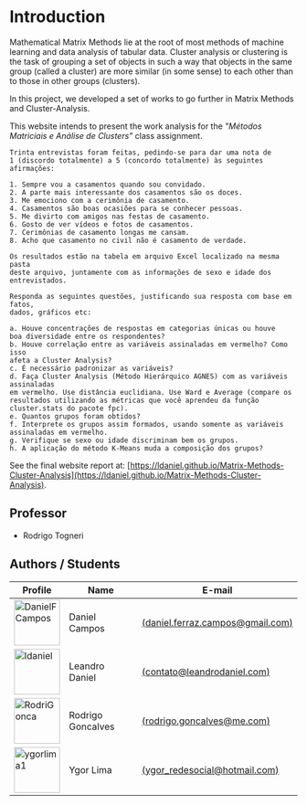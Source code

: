# Introduction

Mathematical Matrix Methods lie at the root of most methods of machine learning and data analysis of tabular data. Cluster analysis or clustering is the task of grouping a set of objects in such a way that objects in the same group (called a cluster) are more similar (in some sense) to each other than to those in other groups (clusters).

In this project, we developed a set of works to go further in Matrix Methods and Cluster-Analysis.

This website intends to present the work analysis for the *"Métodos Matriciais e Análise de Clusters"* class assignment.

```
Trinta entrevistas foram feitas, pedindo-se para dar uma nota de 
1 (discordo totalmente) a 5 (concordo totalmente) às seguintes afirmações:

1. Sempre vou a casamentos quando sou convidado.
2. A parte mais interessante dos casamentos são os doces.
3. Me emociono com a cerimônia de casamento.
4. Casamentos são boas ocasiões para se conhecer pessoas.
5. Me divirto com amigos nas festas de casamento.
6. Gosto de ver vídeos e fotos de casamentos.
7. Cerimônias de casamento longas me cansam.
8. Acho que casamento no civil não é casamento de verdade.

Os resultados estão na tabela em arquivo Excel localizado na mesma pasta
deste arquivo, juntamente com as informações de sexo e idade dos entrevistados.

Responda as seguintes questões, justificando sua resposta com base em fatos, 
dados, gráficos etc:

a. Houve concentrações de respostas em categorias únicas ou houve 
boa diversidade entre os respondentes?
b. Houve correlação entre as variáveis assinaladas em vermelho? Como isso 
afeta a Cluster Analysis?
c. É necessário padronizar as variáveis?
d. Faça Cluster Analysis (Método Hierárquico AGNES) com as variáveis assinaladas 
em vermelho. Use distância euclidiana. Use Ward e Average (compare os resultados utilizando as métricas que você aprendeu da função cluster.stats do pacote fpc). 
e. Quantos grupos foram obtidos? 
f. Interprete os grupos assim formados, usando somente as variáveis 
assinaladas em vermelho.
g. Verifique se sexo ou idade discriminam bem os grupos.
h. A aplicação do método K-Means muda a composição dos grupos?
```
See the final website report at: [https://ldaniel.github.io/Matrix-Methods-Cluster-Analysis](https://ldaniel.github.io/Matrix-Methods-Cluster-Analysis).

## Professor
- Rodrigo Togneri

## Authors / Students
|Profile|Name|E-mail|
|---|---|---|
|<a href="https://github.com/DanielFCampos"><img src="https://avatars2.githubusercontent.com/u/31582602?s=460&v=4" title="DanielFCampos" width="80" height="80"></a>|Daniel Campos|[(daniel.ferraz.campos@gmail.com)](daniel.ferraz.campos@gmail.com)|
|<a href="https://github.com/ldaniel"><img src="https://avatars2.githubusercontent.com/u/205534?s=460&v=4" title="ldaniel" width="80" height="80"></a>|Leandro Daniel|[(contato@leandrodaniel.com)](contato@leandrodaniel.com)|
|<a href="https://github.com/RodriGonca"><img src="https://avatars2.githubusercontent.com/u/50252438?s=460&v=4" title="RodriGonca" width="80" height="80"></a>|Rodrigo Goncalves|[(rodrigo.goncalves@me.com)](rodrigo.goncalves@me.com)|
|<a href="https://github.com/ygorlima1"><img src="https://avatars2.githubusercontent.com/u/52429828?s=460&v=4" title="ygorlima1" width="80" height="80"></a>|Ygor Lima|[(ygor_redesocial@hotmail.com)](ygor_redesocial@hotmail.com)|
